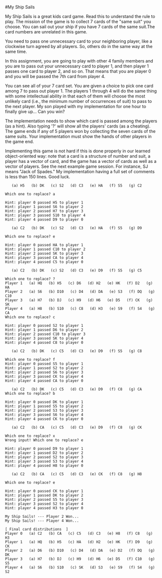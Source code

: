 #My Ship Sails


My Ship Sails is a great kids card game. Read this to understand the rule to play. The mission of the game is to collect 7 cards of the "same suit" you choose. You can sail out your ship if you have 7 cards of the same suit.The card numbers are unrelated in this game.

You need to pass one unnecessary card to your neighboring player, like a clockwise turn agreed by all players. So, others do in the same way at the same time.

In this assignment, you are going to play with other 4 family members and you are to pass out your unnecessary card to player 1, and then player 1 passes one card to player 2, and so on. That means that you are player 0 and you will be passed the 7th card from player 4. 

You can see all of your 7 card set. You are given a choice to pick one card among 7 to pass out player 1. The players 1 through 4 will do the same thing with some intellectual ability in that each of them will choose the most unlikely card (i.e., the minimum number of occurrences of suit) to pass to the next player. My son played with my implementation for one hour to finally give up... Can you win?

The implementation needs to show which card is passed among the players (as a hint). Also typing '?' will show all the players' cards (as a cheating). The game ends if any of 5 players won by collecting the seven cards of the same suits. Your implementation must show the hands of other players in the game end.

Implementing this game is not hard if this is done properly in our learned object-oriented way: note that a card is a structure of number and suit, a player has a vector of card, and the game has a vector of cards as well as a vector of players. See the next example game session. For instance, SJ means "Jack of Spades." My implementation having a full set of comments is less than 150 lines. Good luck.
```
   (a) H5   (b) DK   (c) S2   (d) C3   (e) HA   (f) S5   (g) C2

Which one to replace? a

Hint: player 0 passed H5 to player 1
Hint: player 1 passed S6 to player 2
Hint: player 2 passed H7 to player 3
Hint: player 3 passed S10 to player 4
Hint: player 4 passed D9 to player 0

   (a) C2   (b) DK   (c) S2   (d) C3   (e) HA   (f) S5   (g) D9

Which one to replace? e

Hint: player 0 passed HA to player 1
Hint: player 1 passed C10 to player 2
Hint: player 2 passed SK to player 3
Hint: player 3 passed CA to player 4
Hint: player 4 passed C5 to player 0

   (a) C2   (b) DK   (c) S2   (d) C3   (e) D9   (f) S5   (g) C5

Which one to replace? ?
Player 1   (a) HQ   (b) H5   (c) D6   (d) H2   (e) HK   (f) D2   (g) HA
Player 2   (a) S6   (b) D10   (c) D4   (d) DA   (e) S3   (f) DQ   (g) C10
Player 3   (a) H7   (b) DJ   (c) H9   (d) H6   (e) D5   (f) CK   (g) SK
Player 4   (a) H8   (b) S10   (c) C8   (d) H3   (e) S9   (f) S4   (g) CA
Which one to replace? c

Hint: player 0 passed S2 to player 1
Hint: player 1 passed D6 to player 2
Hint: player 2 passed C10 to player 3
Hint: player 3 passed SK to player 4
Hint: player 4 passed C8 to player 0

   (a) C2   (b) DK   (c) C5   (d) C3   (e) D9   (f) S5   (g) C8

Which one to replace? f
Hint: player 0 passed S5 to player 1
Hint: player 1 passed S2 to player 2
Hint: player 2 passed S6 to player 3
Hint: player 3 passed CK to player 4
Hint: player 4 passed CA to player 0

   (a) C2   (b) DK   (c) C5   (d) C3   (e) D9   (f) C8   (g) CA
Which one to replace? b

Hint: player 0 passed DK to player 1
Hint: player 1 passed S5 to player 2
Hint: player 2 passed S3 to player 3
Hint: player 3 passed S6 to player 4
Hint: player 4 passed CK to player 0

   (a) C2   (b) CA   (c) C5   (d) C3   (e) D9   (f) C8   (g) CK

Which one to replace? x
Wrong input! Which one to replace? e

Hint: player 0 passed D9 to player 1
Hint: player 1 passed D2 to player 2
Hint: player 2 passed S2 to player 3
Hint: player 3 passed S3 to player 4
Hint: player 4 passed H8 to player 0

   (a) C2   (b) CA   (c) C5   (d) C3   (e) CK   (f) C8   (g) H8

Which one to replace? e

Hint: player 0 passed CK to player 1
Hint: player 1 passed DK to player 2
Hint: player 2 passed S5 to player 3
Hint: player 3 passed S2 to player 4
Hint: player 4 passed H3 to player 0

My Ship Sails! --- Player 2 Won...
My Ship Sails! --- Player 4 Won...

[ Final card distributions  ]
Player 0   (a) C2   (b) CA   (c) C5   (d) C3   (e) H8   (f) C8   (g) H3
Player 1   (a) HQ   (b) H5   (c) HA   (d) H2   (e) HK   (f) D9   (g) CK
Player 2   (a) D6   (b) D10   (c) D4   (d) DA   (e) D2   (f) DQ   (g) DK
Player 3   (a) H7   (b) DJ   (c) H9   (d) H6   (e) D5   (f) C10   (g) S5
Player 4   (a) S6   (b) S10   (c) SK   (d) S3   (e) S9   (f) S4   (g) S2
```
